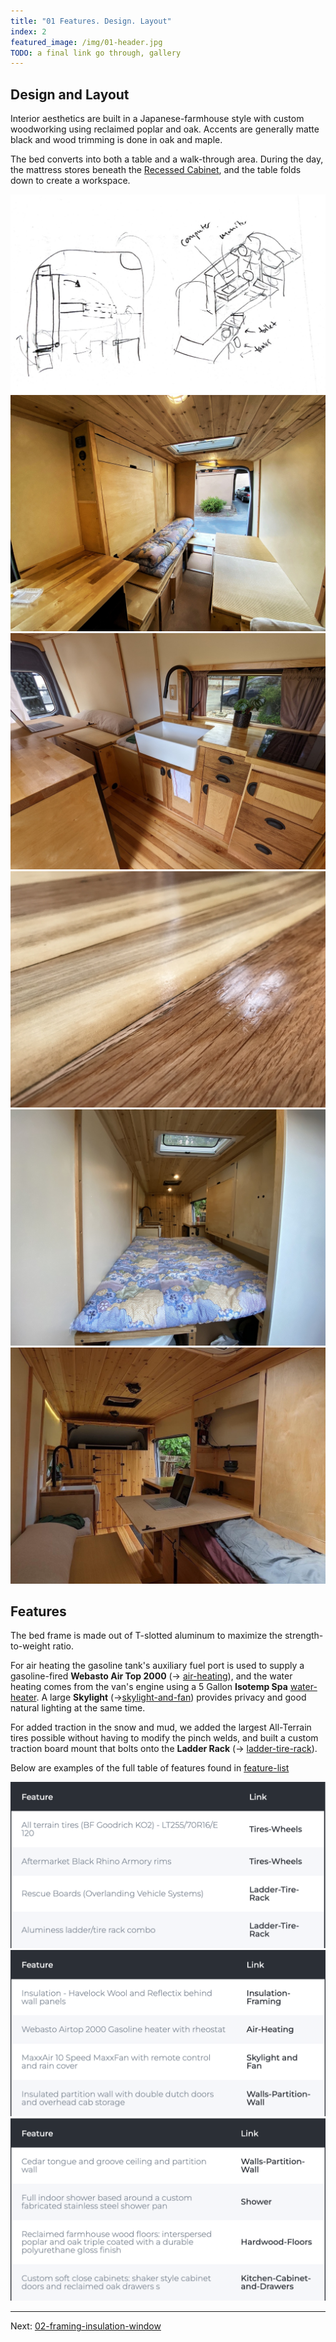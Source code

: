 ```yaml
---
title: "01 Features. Design. Layout"
index: 2
featured_image: /img/01-header.jpg
TODO: a final link go through, gallery
---
```


## Design and Layout

Interior aesthetics are built in a Japanese-farmhouse style with custom woodworking using reclaimed poplar and oak. Accents are generally matte black and wood trimming is done in oak and maple. 

The bed converts into both a table and a walk-through area. During the day, the mattress stores beneath the [Recessed Cabinet](recessed-cabinet-and-table), and the table folds down to create a workspace.


<div class='gallery' data-columns='3'>
	<img src="/img/design-header.jpg">
	<img src="/img/bed-frame-5.jpg">
	<img src="/img/final-kitchen.jpg">
	<img src="/img/hardwood-header-2.jpg">
	<img src="/img/futon.JPG">
	<img src="/img/10-header-cropped.jpg">
</div>

## Features

The bed frame is made out of T-slotted aluminum to maximize the strength-to-weight ratio.

For air heating the gasoline tank's auxiliary fuel port is used to supply a gasoline-fired **Webasto Air Top 2000** (→ [air-heating](air-heating)), and the water heating comes from the van's engine using a 5 Gallon **Isotemp Spa** [water-heater](water-heater). A large **Skylight** (→[skylight-and-fan](skylight-and-fan)) provides privacy and good natural lighting at the same time.

For added traction in the snow and mud, we added the largest All-Terrain tires possible without having to modify the pinch welds, and built a custom traction board mount that bolts onto the **Ladder Rack** (→ [ladder-tire-rack](ladder-tire-rack)).


Below are examples of the full table of features found in [feature-list](feature-list)

<div class='gallery' data-columns='3'>
	<img src="/img/feature-1.png">
	<img src="/img/feature-2.png">
	<img src="/img/feature-3.png">
</div>

---

Next: [02-framing-insulation-window](02-framing-insulation-window)